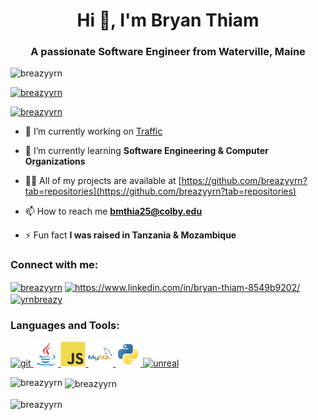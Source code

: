 <h1 align="center">Hi 👋, I'm Bryan Thiam</h1>
<h3 align="center">A passionate Software Engineer from Waterville, Maine</h3>

<p align="left"> <img src="https://komarev.com/ghpvc/?username=breazyyrn&label=Profile%20views&color=0e75b6&style=flat" alt="breazyyrn" /> </p>

<p align="left"> <a href="https://github.com/ryo-ma/github-profile-trophy"><img src="https://github-profile-trophy.vercel.app/?username=breazyyrn" alt="breazyyrn" /></a> </p>

<p align="left"> <a href="https://twitter.com/breazyyrn" target="blank"><img src="https://img.shields.io/twitter/follow/breazyyrn?logo=twitter&style=for-the-badge" alt="breazyyrn" /></a> </p>

- 🔭 I’m currently working on [Traffic](https://github.com/breazyyrn/Traffic)

- 🌱 I’m currently learning **Software Engineering & Computer Organizations**

- 👨‍💻 All of my projects are available at [https://github.com/breazyyrn?tab=repositories](https://github.com/breazyyrn?tab=repositories)

- 📫 How to reach me **bmthia25@colby.edu**

- ⚡ Fun fact **I was raised in Tanzania & Mozambique**

<h3 align="left">Connect with me:</h3>
<p align="left">
<a href="https://twitter.com/breazyyrn" target="blank"><img align="center" src="https://raw.githubusercontent.com/rahuldkjain/github-profile-readme-generator/master/src/images/icons/Social/twitter.svg" alt="breazyyrn" height="30" width="40" /></a>
<a href="https://www.linkedin.com/in/bryan-thiam-8549b9202/" target="blank"><img align="center" src="https://raw.githubusercontent.com/rahuldkjain/github-profile-readme-generator/master/src/images/icons/Social/linked-in-alt.svg" alt="https://www.linkedin.com/in/bryan-thiam-8549b9202/" height="30" width="40" /></a>
<a href="https://instagram.com/yrnbreazy" target="blank"><img align="center" src="https://raw.githubusercontent.com/rahuldkjain/github-profile-readme-generator/master/src/images/icons/Social/instagram.svg" alt="yrnbreazy" height="30" width="40" /></a>
</p>

<h3 align="left">Languages and Tools:</h3>
<p align="left"> <a href="https://git-scm.com/" target="_blank" rel="noreferrer"> <img src="https://www.vectorlogo.zone/logos/git-scm/git-scm-icon.svg" alt="git" width="40" height="40"/> </a> <a href="https://www.java.com" target="_blank" rel="noreferrer"> <img src="https://raw.githubusercontent.com/devicons/devicon/master/icons/java/java-original.svg" alt="java" width="40" height="40"/> </a> <a href="https://developer.mozilla.org/en-US/docs/Web/JavaScript" target="_blank" rel="noreferrer"> <img src="https://raw.githubusercontent.com/devicons/devicon/master/icons/javascript/javascript-original.svg" alt="javascript" width="40" height="40"/> </a> <a href="https://www.mysql.com/" target="_blank" rel="noreferrer"> <img src="https://raw.githubusercontent.com/devicons/devicon/master/icons/mysql/mysql-original-wordmark.svg" alt="mysql" width="40" height="40"/> </a> <a href="https://www.python.org" target="_blank" rel="noreferrer"> <img src="https://raw.githubusercontent.com/devicons/devicon/master/icons/python/python-original.svg" alt="python" width="40" height="40"/> </a> <a href="https://unrealengine.com/" target="_blank" rel="noreferrer"> <img src="https://raw.githubusercontent.com/kenangundogan/fontisto/036b7eca71aab1bef8e6a0518f7329f13ed62f6b/icons/svg/brand/unreal-engine.svg" alt="unreal" width="40" height="40"/> </a> </p>

<p><img align="left" src="https://github-readme-stats.vercel.app/api/top-langs?username=breazyyrn&show_icons=true&locale=en&layout=compact" alt="breazyyrn" /></p>

<p>&nbsp;<img align="center" src="https://github-readme-stats.vercel.app/api?username=breazyyrn&show_icons=true&locale=en" alt="breazyyrn" /></p>

<p><img align="center" src="https://github-readme-streak-stats.herokuapp.com/?user=breazyyrn&" alt="breazyyrn" /></p>
